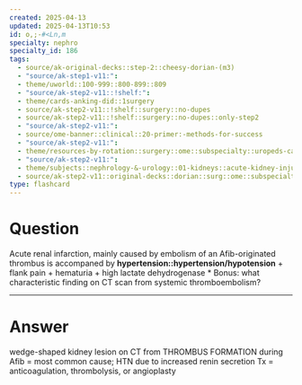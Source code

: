 ```yaml
---
created: 2025-04-13
updated: 2025-04-13T10:53
id: o,;-#<Ln,m
specialty: nephro
specialty_id: 186
tags:
  - source/ak-original-decks::step-2::cheesy-dorian-(m3)
  - "source/ak-step1-v11:": 
  - theme/uworld::100-999::800-899::809
  - "source/ak-step2-v11::!shelf:": 
  - theme/cards-anking-did::1surgery
  - source/ak-step2-v11::!shelf::surgery::no-dupes
  - source/ak-step2-v11::!shelf::surgery::no-dupes::only-step2
  - "source/ak-step2-v11:": 
  - source/ome-banner::clinical::20-primer:-methods-for-success
  - "source/ak-step2-v11:": 
  - theme/resources-by-rotation::surgery::ome::subspecialty::uropeds-cancer-misc
  - "source/ak-step2-v11:": 
  - theme/subjects::nephrology-&-urology::01-kidneys::acute-kidney-injury::*basics
  - source/ak-step2-v11::original-decks::dorian::surg::ome::subspecialty::uropeds-cancer-misc"
type: flashcard
---
```


# Question
Acute renal infarction, mainly caused by embolism of an Afib-originated thrombus is accompaned by **hypertension::hypertension/hypotension** + flank pain + hematuria + high lactate dehydrogenase  * Bonus: what characteristic finding on CT scan from systemic thromboembolism?

---

# Answer
wedge-shaped kidney lesion on CT from THROMBUS FORMATION during Afib = most common cause;   HTN due to increased renin secretion Tx = anticoagulation, thrombolysis, or angioplasty